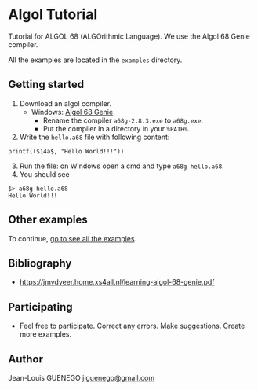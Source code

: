 # Algol Tutorial

Tutorial for ALGOL 68 (ALGOrithmic Language). We use the Algol 68 Genie compiler.

All the examples are located in the `examples` directory.

## Getting started

1. Download an algol compiler.
   - Windows: [Algol 68 Genie](https://jmvdveer.home.xs4all.nl/en.algol-68-genie.html).
     - Rename the compiler `a68g-2.8.3.exe` to `a68g.exe`.
     - Put the compiler in a directory in your `%PATH%`.
2. Write the `hello.a68` file with following content:

```a68
printf(($14a$, "Hello World!!!"))
```

3. Run the file: on Windows open a cmd and type `a68g hello.a68`.
4. You should see

```
$> a68g hello.a68
Hello World!!!
```

## Other examples

To continue, [go to see all the examples](./examples).

## Bibliography

- https://jmvdveer.home.xs4all.nl/learning-algol-68-genie.pdf

## Participating

- Feel free to participate. Correct any errors. Make suggestions. Create more examples.

## Author

Jean-Louis GUENEGO <jlguenego@gmail.com>
